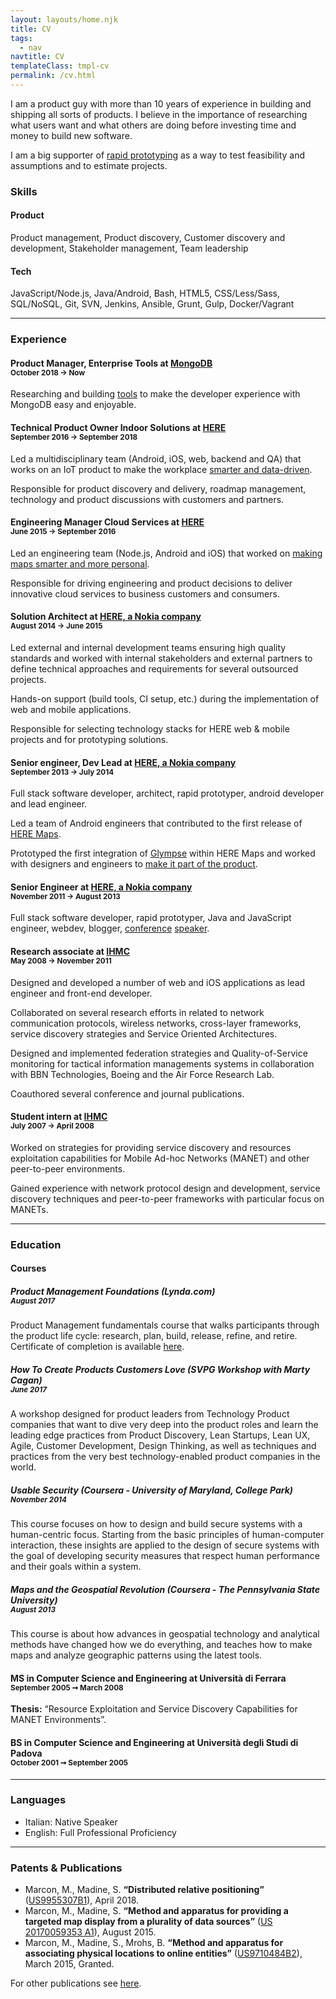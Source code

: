 ```yaml
---
layout: layouts/home.njk
title: CV
tags:
  - nav
navtitle: CV
templateClass: tmpl-cv
permalink: /cv.html
---
```


<p class="lead">I am a product guy with more than 10 years of experience in building and shipping all sorts of products.
I believe in the importance of researching what users want and what others are doing before investing time and money to build new software.</p>

I am a big supporter of [rapid prototyping](https://en.wikipedia.org/wiki/Software_prototyping) as a way to test feasibility and assumptions and to estimate projects.

### Skills

<div class="row skills">
    <div class="col-md-6">
        <h4>Product</h4>
        <p>
            Product management,
            Product discovery,
            Customer discovery and development,
            Stakeholder management,
            Team leadership
        </p>
    </div>
    <div class="col-md-6">
        <h4>Tech</h4>
        <p>
            JavaScript/Node.js,
            Java/Android,
            Bash,
            HTML5,
            CSS/Less/Sass,
            SQL/NoSQL,
            Git,
            SVN,
            Jenkins,
            Ansible,
            Grunt,
            Gulp,
            Docker/Vagrant
        </p>
    </div>
</div>

<hr>

### Experience

#### Product Manager, Enterprise Tools at [MongoDB](https://mongodb.com) <br><small>October 2018 → Now</small>

Researching and building [tools](https://www.mongodb.com/products/compass) to make the developer experience with MongoDB easy and enjoyable.


#### Technical Product Owner Indoor Solutions at [HERE](https://here.com) <br><small>September 2016 → September 2018</small>

Led a multidisciplinary team (Android, iOS, web, backend and QA) that works on an IoT product to make the workplace [smarter and data-driven](https://360.here.com/bringing-location-technology-to-the-workplace.-call-for-early-adopters).

Responsible for product discovery and delivery, roadmap management, technology and product discussions with customers and partners.

#### Engineering Manager Cloud Services at [HERE](https://here.com) <br><small>June 2015 → September 2016</small>

Led an engineering team (Node.js, Android and iOS) that worked on [making maps smarter and more personal](http://360.here.com/2016/01/20/introducing-third-party-content-make-personal/).

Responsible for driving engineering and product decisions to deliver innovative cloud services to business customers and consumers.

#### Solution Architect at [HERE, a Nokia company](https://here.com) <br><small>August 2014 → June 2015</small>

Led external and internal development teams ensuring high quality standards and worked with internal stakeholders and external partners to define technical approaches and requirements for several outsourced projects.

Hands-on support (build tools, CI setup, etc.) during the implementation of web and mobile applications.

Responsible for selecting technology stacks for HERE web & mobile projects and for prototyping solutions.
 
#### Senior engineer, Dev Lead at [HERE, a Nokia company](https://here.com) <br><small>September 2013 → July 2014</small>

Full stack software developer, architect, rapid prototyper, android developer and lead engineer.

Led a team of Android engineers that contributed to the first release of [HERE Maps](https://play.google.com/store/apps/details?id=com.here.app.maps).

Prototyped the first integration of [Glympse](https://glympse.com/) within HERE Maps and worked with designers and engineers to [make it part of the product](http://360.here.com/2014/10/29/using-glympse-android-need-know/).  

#### Senior Engineer at [HERE, a Nokia company](https://here.com) <br><small>November 2011 → August 2013</small>

Full stack software developer, rapid prototyper, Java and JavaScript engineer, webdev, blogger, [conference](http://www.smashingmagazine.com/2012/12/22/talks-to-help-you-become-a-better-front-end-engineer-in-2013/) [speaker](http://deconstructed.jhere.net/).

#### Research associate at [IHMC](http://ihmc.us) <br><small>May 2008 → November 2011</small>

Designed and developed a number of web and iOS applications as lead engineer and front-end developer.

Collaborated on several research efforts in related to network communication protocols, wireless networks, cross-layer frameworks, service discovery strategies and Service Oriented Architectures.

Designed and implemented federation strategies and Quality-of-Service monitoring for 
tactical information managements systems in collaboration with BBN Technologies, Boeing 
and the Air Force Research Lab.

Coauthored several conference and journal publications.
 
#### Student intern at [IHMC](http://ihmc.us) <br><small>July 2007 → April 2008</small>

Worked on strategies for providing service discovery and resources exploitation capabilities for Mobile Ad-hoc Networks (MANET) and other
peer-to-peer environments.

Gained experience with network protocol design and  development, service discovery techniques and peer-to-peer frameworks with particular focus on MANETs.

<hr>

### Education

#### Courses

##### Product Management Foundations (Lynda.com)<br><small>August 2017</small>

Product Management fundamentals course that walks participants through the product life cycle: research, plan, build, release, refine, and retire.
Certificate of completion is available [here](https://www.lynda.com/ViewCertificate/09DB04FB8EAA46BFA1A82F0F68C6D8EE?utm_source=directlink&utm_medium=sharing&utm_campaign=certificate&lipi=urn%3Ali%3Apage%3Ad_flagship3_profile_view_base%3B8VzQeZqUR7qpieEM8eth5w%3D%3D).

##### How To Create Products Customers Love (SVPG Workshop with Marty Cagan)<br><small>June 2017</small>

A workshop designed for product leaders from Technology Product companies that want to dive very deep into the product roles and learn the leading edge practices from Product Discovery, Lean Startups, Lean UX, Agile, Customer Development, Design Thinking, as well as techniques and practices from the very best technology-enabled product companies in the world.

##### Usable Security (Coursera - University of Maryland, College Park)<br><small>November 2014</small>

This course focuses on how to design and build secure systems with a human-centric focus.
Starting from the basic principles of human-computer interaction, these insights are applied to the design of secure systems with the goal of developing security measures that respect human performance and their goals within a system.

##### Maps and the Geospatial Revolution (Coursera - The Pennsylvania State University)<br><small>August 2013</small>

This course is about how advances in geospatial technology and analytical methods have changed how we do everything, and teaches how to make maps and analyze geographic patterns using the latest tools.


#### MS in Computer Science and Engineering at Università di Ferrara <br><small>September 2005 ➞ March 2008</small>

**Thesis:** “Resource Exploitation and Service Discovery Capabilities for MANET Environments”.

#### BS in Computer Science and Engineering at Università degli Studi di Padova <br><small>October 2001 ➞ September 2005</small>

<hr>

### Languages

* Italian: Native Speaker
* English: Full Professional Proficiency

<hr>

### Patents & Publications

* Marcon, M., Madine, S. **“Distributed relative positioning”** ([US9955307B1](https://patents.google.com/patent/US9955307B1)), April 2018.
* Marcon, M., Madine, S. **“Method and apparatus for providing a targeted map display from a plurality of data sources”** ([US 20170059353 A1](http://www.google.com.pg/patents/US20170059353)), August 2015.
* Marcon, M., Madine, S., Mrohs, B. **“Method and apparatus for associating physical locations to online entities”** ([US9710484B2](https://patents.google.com/patent/US9710484B2)), March 2015, Granted.

For other publications see [here](publications.html).
